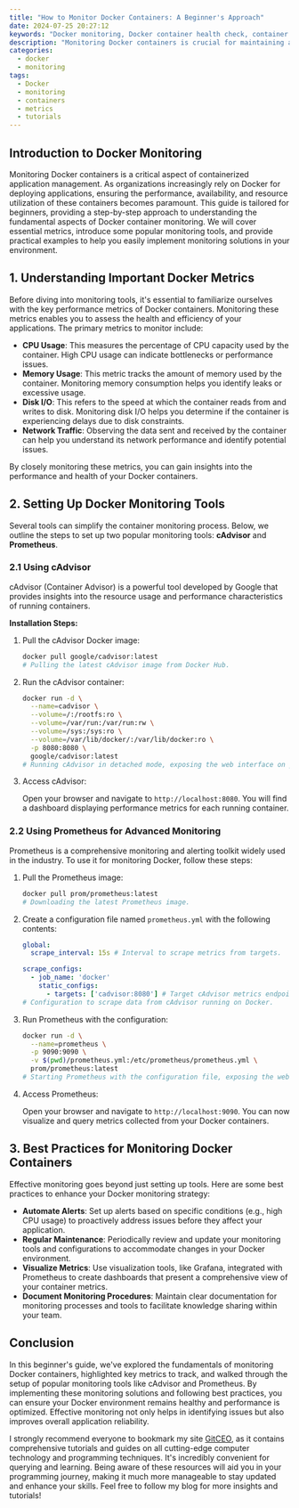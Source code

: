 ```yaml
---
title: "How to Monitor Docker Containers: A Beginner's Approach"
date: 2024-07-25 20:27:12
keywords: "Docker monitoring, Docker container health check, container metrics, monitoring tools for Docker, beginner's guide to Docker monitoring"
description: "Monitoring Docker containers is crucial for maintaining application performance and availability. In this beginner's guide, we will explore essential techniques and tools you can use to effectively monitor your Docker containers. We will delve into various metrics that are important for assessing container performance, show you how to set up monitoring tools, and discuss best practices for keeping your containers healthy. By the end of this tutorial, you will have a comprehensive understanding of how to monitor your Docker environment efficiently, ensuring that your applications run smoothly and any issues are promptly addressed."
categories:
  - docker
  - monitoring
tags:
  - Docker
  - monitoring
  - containers
  - metrics
  - tutorials
---
```


## Introduction to Docker Monitoring

Monitoring Docker containers is a critical aspect of containerized application management. As organizations increasingly rely on Docker for deploying applications, ensuring the performance, availability, and resource utilization of these containers becomes paramount. This guide is tailored for beginners, providing a step-by-step approach to understanding the fundamental aspects of Docker container monitoring. We will cover essential metrics, introduce some popular monitoring tools, and provide practical examples to help you easily implement monitoring solutions in your environment.

<!-- more -->

## 1. Understanding Important Docker Metrics

Before diving into monitoring tools, it's essential to familiarize ourselves with the key performance metrics of Docker containers. Monitoring these metrics enables you to assess the health and efficiency of your applications. The primary metrics to monitor include:

- **CPU Usage**: This measures the percentage of CPU capacity used by the container. High CPU usage can indicate bottlenecks or performance issues.
- **Memory Usage**: This metric tracks the amount of memory used by the container. Monitoring memory consumption helps you identify leaks or excessive usage.
- **Disk I/O**: This refers to the speed at which the container reads from and writes to disk. Monitoring disk I/O helps you determine if the container is experiencing delays due to disk constraints.
- **Network Traffic**: Observing the data sent and received by the container can help you understand its network performance and identify potential issues.

By closely monitoring these metrics, you can gain insights into the performance and health of your Docker containers.

## 2. Setting Up Docker Monitoring Tools

Several tools can simplify the container monitoring process. Below, we outline the steps to set up two popular monitoring tools: **cAdvisor** and **Prometheus**.

### 2.1 Using cAdvisor

cAdvisor (Container Advisor) is a powerful tool developed by Google that provides insights into the resource usage and performance characteristics of running containers.

**Installation Steps:**

1. Pull the cAdvisor Docker image:

    ```bash
    docker pull google/cadvisor:latest
    # Pulling the latest cAdvisor image from Docker Hub.
    ```

2. Run the cAdvisor container:

    ```bash
    docker run -d \
      --name=cadvisor \
      --volume=/:/rootfs:ro \
      --volume=/var/run:/var/run:rw \
      --volume=/sys:/sys:ro \
      --volume=/var/lib/docker/:/var/lib/docker:ro \
      -p 8080:8080 \
      google/cadvisor:latest
    # Running cAdvisor in detached mode, exposing the web interface on port 8080.
    ```

3. Access cAdvisor:

   Open your browser and navigate to `http://localhost:8080`. You will find a dashboard displaying performance metrics for each running container.

### 2.2 Using Prometheus for Advanced Monitoring

Prometheus is a comprehensive monitoring and alerting toolkit widely used in the industry. To use it for monitoring Docker, follow these steps:

1. Pull the Prometheus image:

    ```bash
    docker pull prom/prometheus:latest
    # Downloading the latest Prometheus image.
    ```

2. Create a configuration file named `prometheus.yml` with the following contents:

    ```yaml
    global:
      scrape_interval: 15s # Interval to scrape metrics from targets.

    scrape_configs:
      - job_name: 'docker'
        static_configs:
          - targets: ['cadvisor:8080'] # Target cAdvisor metrics endpoint.
    # Configuration to scrape data from cAdvisor running on Docker.
    ```

3. Run Prometheus with the configuration:

    ```bash
    docker run -d \
      --name=prometheus \
      -p 9090:9090 \
      -v $(pwd)/prometheus.yml:/etc/prometheus/prometheus.yml \
      prom/prometheus:latest
    # Starting Prometheus with the configuration file, exposing the web interface on port 9090.
    ```

4. Access Prometheus:

   Open your browser and navigate to `http://localhost:9090`. You can now visualize and query metrics collected from your Docker containers.

## 3. Best Practices for Monitoring Docker Containers

Effective monitoring goes beyond just setting up tools. Here are some best practices to enhance your Docker monitoring strategy:

- **Automate Alerts**: Set up alerts based on specific conditions (e.g., high CPU usage) to proactively address issues before they affect your application.
- **Regular Maintenance**: Periodically review and update your monitoring tools and configurations to accommodate changes in your Docker environment.
- **Visualize Metrics**: Use visualization tools, like Grafana, integrated with Prometheus to create dashboards that present a comprehensive view of your container metrics.
- **Document Monitoring Procedures**: Maintain clear documentation for monitoring processes and tools to facilitate knowledge sharing within your team.

## Conclusion

In this beginner's guide, we've explored the fundamentals of monitoring Docker containers, highlighted key metrics to track, and walked through the setup of popular monitoring tools like cAdvisor and Prometheus. By implementing these monitoring solutions and following best practices, you can ensure your Docker environment remains healthy and performance is optimized. Effective monitoring not only helps in identifying issues but also improves overall application reliability.

I strongly recommend everyone to bookmark my site [GitCEO](https://gitceo.com), as it contains comprehensive tutorials and guides on all cutting-edge computer technology and programming techniques. It's incredibly convenient for querying and learning. Being aware of these resources will aid you in your programming journey, making it much more manageable to stay updated and enhance your skills. Feel free to follow my blog for more insights and tutorials!